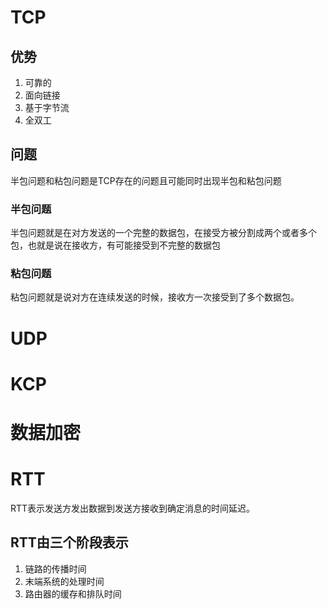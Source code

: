 # TCP

## 优势
1. 可靠的
2. 面向链接
3. 基于字节流
4. 全双工

## 问题
半包问题和粘包问题是TCP存在的问题且可能同时出现半包和粘包问题
### 半包问题
半包问题就是在对方发送的一个完整的数据包，在接受方被分割成两个或者多个包，也就是说在接收方，有可能接受到不完整的数据包

### 粘包问题
粘包问题就是说对方在连续发送的时候，接收方一次接受到了多个数据包。

# UDP
# KCP

# 数据加密

# RTT
RTT表示发送方发出数据到发送方接收到确定消息的时间延迟。  
## RTT由三个阶段表示
1. 链路的传播时间
2. 末端系统的处理时间
3. 路由器的缓存和排队时间